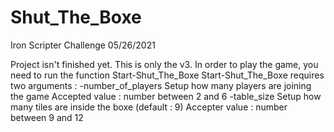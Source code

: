 # Shut_The_Boxe
Iron Scripter Challenge 05/26/2021

Project isn't finished yet. This is only the v3.
In order to play the game, you need to run the function  Start-Shut_The_Boxe 
Start-Shut_The_Boxe requires two arguments : 
      -number_of_players        Setup how many players are joining the game                     Accepted value : number between 2 and 6
      -table_size               Setup how many tiles are inside the boxe (default : 9)          Accepter value : number between 9 and 12
